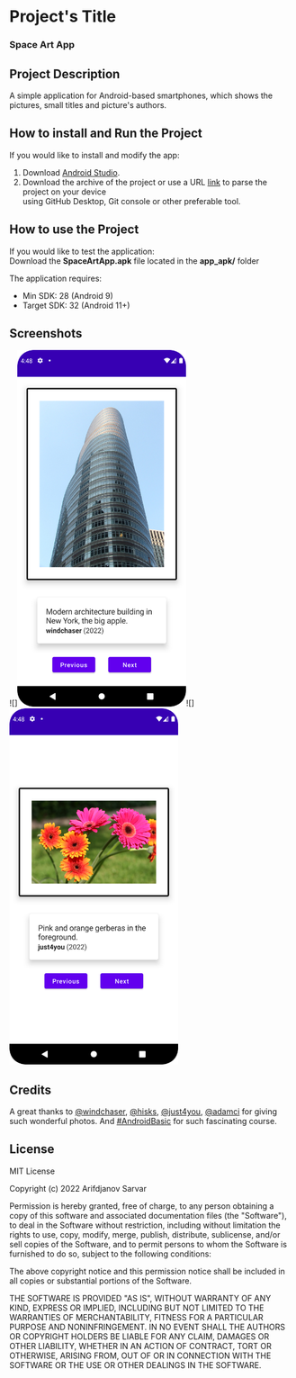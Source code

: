 # Project's Title
### Space Art App

## Project Description
A simple application for Android-based smartphones, which shows the pictures, small titles and picture's authors.

## How to install and Run the Project
If you would like to install and modify the app:
1. Download [Android Studio](https://developer.android.com/studio).
2. Download the archive of the project or use a URL [link](https://github.com/OverLordN7/Weather_kotlin.git) to parse the project on your device  
   using GitHub Desktop, Git console or other preferable tool.

## How to use the Project
If you would like to test the application:  
Download the **SpaceArtApp.apk** file located in the **app_apk/** folder

The application requires:
* Min SDK: 28 (Android 9)
* Target SDK: 32 (Android 11+)

## Screenshots
![]<img src=screenshots/screen1.png width = "300">![]<img src=screenshots/screen2.png width = "300">

## Credits
A great thanks to [@windchaser](https://www.freeimages.com/photo/big-apple-1056753), [@hisks](https://www.freeimages.com/photo/peacock-1169961), [@just4you](https://www.freeimages.com/photo/gerber-and-rose-2-1544099), [@adamci](https://www.freeimages.com/photo/cliff-over-indian-ocean-152086) for giving such wonderful photos.
And [#AndroidBasic](https://developer.android.com/courses/android-basics-compose/course) for such fascinating course.

## License
MIT License

Copyright (c) 2022 Arifdjanov Sarvar

Permission is hereby granted, free of charge, to any person obtaining a copy
of this software and associated documentation files (the "Software"), to deal
in the Software without restriction, including without limitation the rights
to use, copy, modify, merge, publish, distribute, sublicense, and/or sell
copies of the Software, and to permit persons to whom the Software is
furnished to do so, subject to the following conditions:

The above copyright notice and this permission notice shall be included in all
copies or substantial portions of the Software.

THE SOFTWARE IS PROVIDED "AS IS", WITHOUT WARRANTY OF ANY KIND, EXPRESS OR
IMPLIED, INCLUDING BUT NOT LIMITED TO THE WARRANTIES OF MERCHANTABILITY,
FITNESS FOR A PARTICULAR PURPOSE AND NONINFRINGEMENT. IN NO EVENT SHALL THE
AUTHORS OR COPYRIGHT HOLDERS BE LIABLE FOR ANY CLAIM, DAMAGES OR OTHER
LIABILITY, WHETHER IN AN ACTION OF CONTRACT, TORT OR OTHERWISE, ARISING FROM,
OUT OF OR IN CONNECTION WITH THE SOFTWARE OR THE USE OR OTHER DEALINGS IN THE
SOFTWARE.
